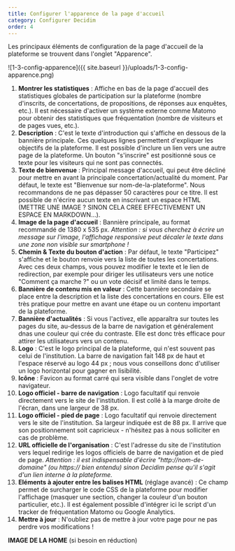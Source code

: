 ```yaml
---
title: Configurer l'apparence de la page d'accueil
category: Configurer Decidim
order: 4
---
```


Les principaux éléments de configuration de la page d'accueil de la plateforme se trouvent dans l'onglet "Apparence".

![1-3-config-apparence]({{ site.baseurl }}/uploads/1-3-config-apparence.png)

1. **Montrer les statistiques** : Affiche en bas de la page d'accueil des statistiques globales de participation sur la plateforme (nombre d'inscrits, de concertations, de propositions, de réponses aux enquêtes, etc.). Il est nécessaire d'activer un système externe comme Matomo pour obtenir des statistiques que fréquentation (nombre de visiteurs et de pages vues, etc.). 
2. **Description** : C'est le texte d'introduction qui s'affiche en dessous de la bannière principale. Ces quelques lignes permettent d'expliquer les objectifs de la plateforme. Il est possible d'inclure un lien vers une autre page de la plateforme. Un bouton "s'inscrire" est positionné sous ce texte pour les visiteurs qui ne sont pas connectés. 
3. **Texte de bienvenue** : Principal message d'accueil, qui peut être décliné pour mettre en avant la principale concertation/actualité du moment. Par défaut, le texte est "Bienvenue sur nom-de-la-plateforme". Nous recommandons de ne pas dépasser 50 caractères pour ce titre. Il est possible de n'écrire aucun texte en inscrivant un espace HTML &nbsp; (METTRE UNE IMAGE ? SINON CELA CREE EFFECTIVEMENT UN ESPACE EN MARKDOWN...). 
4. **Image de la page d'accueil** : Bannière principale, au format recommandé de 1380 x 535 px. *Attention : si vous cherchez à écrire un message sur l'image, l'affichage responsive peut décaler le texte dans une zone non visible sur smartphone !* 
5. **Chemin & Texte du bouton d'action** : Par défaut, le texte "Participez" s'affiche et le bouton renvoie vers la liste de toutes les concertations. Avec ces deux champs, vous pouvez modifier le texte et le lien de redirection, par exemple pour diriger les utilisateurs vers une notice "Comment ça marche ?" ou un vote décisif et limité dans le temps. 
6. **Bannière de contenu mis en valeur** : Cette bannière secondaire se place entre la description et la liste des concertations en cours. Elle est très pratique pour mettre en avant une étape ou un contenu important de la plateforme. 
7. **Bannière d'actualités** : Si vous l'activez, elle apparaîtra sur toutes les pages du site, au-dessus de la barre de navigation et généralement dnas une couleur qui crée du contraste. Elle est donc très efficace pour attirer les utilisateurs vers un contenu. 
8. **Logo** : C'est le logo principal de la plateforme, qui n'est souvent pas celui de l'institution. La barre de navigation fait 148 px de haut et l'espace réservé au logo 44 px ; nous vous conseillons donc d'utiliser un logo horizontal pour gagner en lisibilité. 
9. **Icône** : Favicon au format carré qui sera visible dans l'onglet de votre navigateur. 
10. **Logo officiel - barre de navigation** : Logo facultatif qui renvoie directement vers le site de l'institution. Il est collé à la marge droite de l'écran, dans une largeur de 38 px. 
11. **Logo officiel - pied de page** : Logo facultatif qui renvoie directement vers le site de l'institution. Sa largeur indiquée est de 88 px. Il arrive que son positionnement soit capricieux - n'hésitez pas à nous solliciter en cas de problème. 
12. **URL officielle de l'organisation** : C'est l'adresse du site de l'institution vers lequel redirige les logos officiels de barre de navigation et de pied de page. *Attention : il est indispensable d'écrire "http://nom-de-domaine" (ou https:// bien entendu) sinon Decidim pense qu'il s'agit d'un lien interne à la plateforme.*
13. **Eléments à ajouter entre les balises HTML** (réglage avancé) : Ce champ permet de surcharger le code CSS de la plateforme pour modifier l'affichage (masquer une section, changer la couleur d'un bouton particulier, etc.). Il est également possible d'intégrer ici le script d'un tracker de fréquentation Matomo ou Google Analytics. 
14. **Mettre à jour** : N'oubliez pas de mettre à jour votre page pour ne pas perdre vos modifications !

**IMAGE DE LA HOME** (si besoin en réduction)
